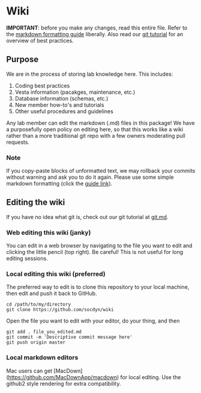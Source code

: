 # Wiki

**IMPORTANT**: before you make any changes, read this entire file. Refer to the [markdown formatting guide](https://github.com/adam-p/markdown-here/wiki/Markdown-Cheatsheet) liberally. Also read our [git tutorial](https://github.com/socdyn/wiki/blob/master/git.md) for an overview of best practices.

## Purpose

We are in the process of storing lab knowledge here. This includes:

1. Coding best practices
2. Vesta information (pacakges, maintenance, etc.)
3. Database information (schemas, etc.)
4. New member how-to's and tutorials
5. Other useful procedures and guidelines

Any lab member can edit the markdown (.md) files in this package! We have a purposefully open policy on editing here, so that this works like a wiki rather than a more traditional git repo with a few owners moderating pull requests.

### Note

If you copy-paste blocks of unformatted text, we may rollback your commits without warning and ask you to do it again. Please use some simple markdown formatting (click the [guide link](https://github.com/adam-p/markdown-here/wiki/Markdown-Cheatsheet)).

## Editing the wiki

If you have no idea what git is, check out our git tutorial at [git.md](https://github.com/socdyn/wiki/blob/master/git.md).

### Web editing this wiki (janky)

You can edit in a web browser by navigating to the file you want to edit and clicking the little pencil (top right). Be careful! This is not useful for long editing sessions.

### Local editing this wiki (preferred)

The preferred way to edit is to clone this repository to your local machine, then edit and push it back to GitHub.

```
cd /path/to/my/directory
git clone https://github.com/socdyn/wiki
```

Open the file you want to edit with your editor, do your thing, and then

```
git add . file_you_edited.md
git commit -m 'Descriptive commit message here'
git push origin master
```

### Local markdown editors
Mac users can get [MacDown] (https://github.com/MacDownApp/macdown) for local editing. Use the github2 style rendering for extra compatibility. 
